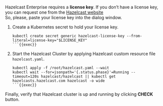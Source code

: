 Hazelcast Enterprise requires a **license key**. If you don’t have a license key, you can request one from the [Hazelcast website](http://trialrequest.hazelcast.com/)
<br>
So, please, paste your license key into the dialog window.

1. Create a Kubernetes secret to hold your license key.
    ```
    kubectl create secret generic hazelcast-license-key --from-literal=license-key="$LICENSE_KEY"
    ```{{exec}}
   
2. Start the Hazelcast Cluster by applying Hazelcast custom resource file `hazelcast.yaml`.
    ```
    kubectl apply -f /root/hazelcast.yaml --wait
    kubectl wait --for=jsonpath='{.status.phase}'=Running --timeout=120s hazelcast/hazelcast || kubectl get hazelcasts.hazelcast.com hazelcast -o wide
    ```{{exec}}

Finally, verify that Hazelcast cluster is up and running by clicking **CHECK** button.
